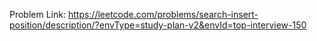 Problem Link: https://leetcode.com/problems/search-insert-position/description/?envType=study-plan-v2&envId=top-interview-150

```

```
